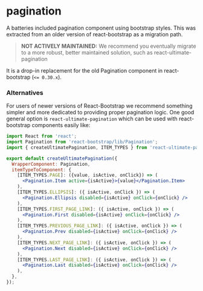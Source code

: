 # pagination

A batteries included pagination component using bootstrap styles. This was
extracted from an older version of react-bootstrap as a migration path.

> **NOT ACTIVELY MAINTAINED:** We recommend you eventually migrate to a more
robust, better maintained solution, such as react-ultimate-pagination

It is a drop-in replacement for the old Pagination component in react-bootstrap (`<= 0.30.x`).

### Alternatives

For users of newer versions of React-Bootstrap we recommend something simpler and
more dedicated to providing proper pagination logic. One good general option is
`react-ultimate-pagination` which can be used with react-bootstrap components easily like:

```jsx
import React from 'react';
import Pagination from 'react-bootstrap/lib/Pagination';
import { createUltimatePagination, ITEM_TYPES } from 'react-ultimate-pagination';

export default createUltimatePagination({
  WrapperComponent: Pagination,
  itemTypeToComponent: {
    [ITEM_TYPES.PAGE]: ({value, isActive, onClick}) => (
      <Pagination.Item active={isActive}>{value}</Pagination.Item>
    ),
    [ITEM_TYPES.ELLIPSIS]: ({ isActive, onClick }) => (
      <Pagination.Ellipsis disabled={isActive} onClick={onClick} />
    ),
    [ITEM_TYPES.FIRST_PAGE_LINK]: ({ isActive, onClick }) => (
      <Pagination.First disabled={isActive} onClick={onClick} />
    ),
    [ITEM_TYPES.PREVIOUS_PAGE_LINK]: ({ isActive, onClick }) => (
      <Pagination.Prev disabled={isActive} onClick={onClick} />
    ),
    [ITEM_TYPES.NEXT_PAGE_LINK]: ({ isActive, onClick }) => (
      <Pagination.Next disabled={isActive} onClick={onClick} />
    ),
    [ITEM_TYPES.LAST_PAGE_LINK]: ({ isActive, onClick }) => (
      <Pagination.Last disabled={isActive} onClick={onClick} />
    ),
  },
});
```